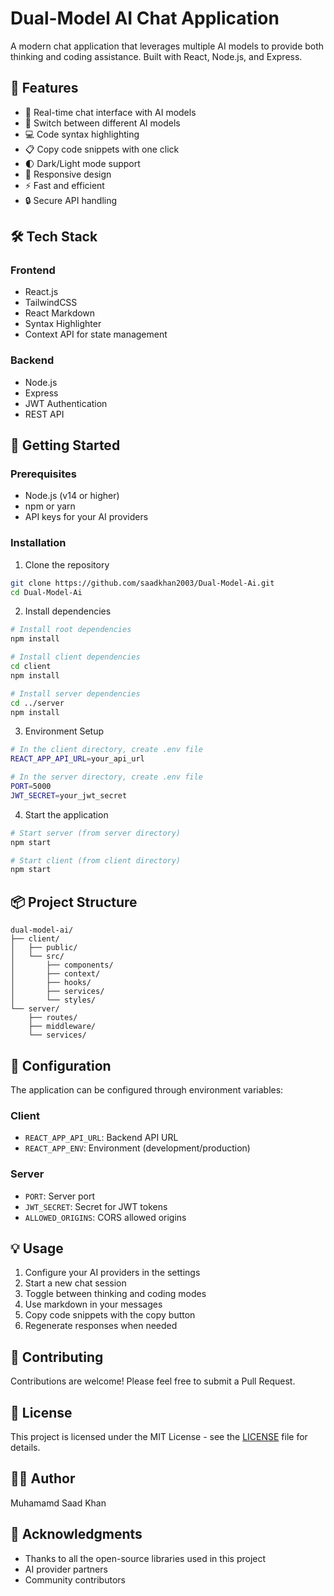 # Dual-Model AI Chat Application

A modern chat application that leverages multiple AI models to provide both thinking and coding assistance. Built with React, Node.js, and Express.

## 🌟 Features

- 💬 Real-time chat interface with AI models
- 🔄 Switch between different AI models
- 💻 Code syntax highlighting
- 📋 Copy code snippets with one click
- 🌓 Dark/Light mode support
- 📱 Responsive design
- ⚡ Fast and efficient
- 🔒 Secure API handling

## 🛠️ Tech Stack

### Frontend
- React.js
- TailwindCSS
- React Markdown
- Syntax Highlighter
- Context API for state management

### Backend
- Node.js
- Express
- JWT Authentication
- REST API

## 🚀 Getting Started

### Prerequisites
- Node.js (v14 or higher)
- npm or yarn
- API keys for your AI providers

### Installation

1. Clone the repository
```bash
git clone https://github.com/saadkhan2003/Dual-Model-Ai.git
cd Dual-Model-Ai
```

2. Install dependencies
```bash
# Install root dependencies
npm install

# Install client dependencies
cd client
npm install

# Install server dependencies
cd ../server
npm install
```

3. Environment Setup
```bash
# In the client directory, create .env file
REACT_APP_API_URL=your_api_url

# In the server directory, create .env file
PORT=5000
JWT_SECRET=your_jwt_secret
```

4. Start the application
```bash
# Start server (from server directory)
npm start

# Start client (from client directory)
npm start
```

## 📦 Project Structure

```
dual-model-ai/
├── client/
│   ├── public/
│   └── src/
│       ├── components/
│       ├── context/
│       ├── hooks/
│       ├── services/
│       └── styles/
└── server/
    ├── routes/
    ├── middleware/
    └── services/
```

## 🔧 Configuration

The application can be configured through environment variables:

### Client
- `REACT_APP_API_URL`: Backend API URL
- `REACT_APP_ENV`: Environment (development/production)

### Server
- `PORT`: Server port
- `JWT_SECRET`: Secret for JWT tokens
- `ALLOWED_ORIGINS`: CORS allowed origins

## 💡 Usage

1. Configure your AI providers in the settings
2. Start a new chat session
3. Toggle between thinking and coding modes
4. Use markdown in your messages
5. Copy code snippets with the copy button
6. Regenerate responses when needed

## 🤝 Contributing

Contributions are welcome! Please feel free to submit a Pull Request.

## 📝 License

This project is licensed under the MIT License - see the [LICENSE](LICENSE) file for details.

## 👨‍💻 Author

Muhamamd Saad Khan

## 🙏 Acknowledgments

- Thanks to all the open-source libraries used in this project
- AI provider partners
- Community contributors
